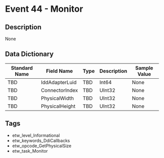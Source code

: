 # Event 44 - Monitor

## Description
None

## Data Dictionary
|Standard Name|Field Name|Type|Description|Sample Value|
|---|---|---|---|---|
|TBD|IddAdapterLuid|TBD|Int64|None|None|
|TBD|ConnectorIndex|TBD|UInt32|None|None|
|TBD|PhysicalWidth|TBD|UInt32|None|None|
|TBD|PhysicalHeight|TBD|UInt32|None|None|

## Tags
* etw_level_Informational
* etw_keywords_DdiCallbacks
* etw_opcode_GetPhysicalSize
* etw_task_Monitor